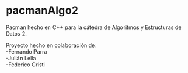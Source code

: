 # pacmanAlgo2
Pacman hecho en C++ para la cátedra de Algoritmos y Estructuras de Datos 2.

Proyecto hecho en colaboración de:  
-Fernando Parra  
-Julián Lella  
-Federico Cristi  
